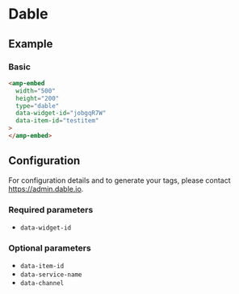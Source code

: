 # Dable

## Example

### Basic

```html
<amp-embed
  width="500"
  height="200"
  type="dable"
  data-widget-id="jobgqR7W"
  data-item-id="testitem"
>
</amp-embed>
```

## Configuration

For configuration details and to generate your tags, please contact https://admin.dable.io.

### Required parameters

-   `data-widget-id`

### Optional parameters

-   `data-item-id`
-   `data-service-name`
-   `data-channel`
